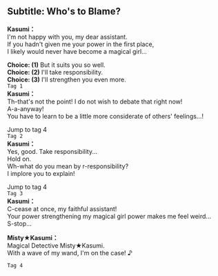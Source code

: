 # 

  
## Subtitle: Who's to Blame?
  
**Kasumi：**  
I'm not happy with you, my dear assistant.  
If you hadn't given me your power in the first place,  
I likely would never have become a magical girl...  
  
**Choice: (1)**  But it suits you so well.  
**Choice: (2)**  I'll take responsibility.  
**Choice: (3)**  I'll strengthen you even more.  
`Tag 1`  
**Kasumi：**  
Th-that's not the point! I do not wish to debate that right now!  
A-a-anyway!  
You have to learn to be a little more considerate of others' feelings...!  
  
Jump to tag 4  
`Tag 2`  
**Kasumi：**  
Yes, good. Take responsibility...  
Hold on.  
Wh-what do you mean by r-responsibility?  
I implore you to explain!  
  
Jump to tag 4  
`Tag 3`  
**Kasumi：**  
C-cease at once, my faithful assistant!  
Your power strengthening my magical girl power makes me feel weird...  
S-stop...  
  
**Misty★Kasumi：**  
Magical Detective Misty★Kasumi.  
With a wave of my wand, I'm on the case! ♪  
  
`Tag 4`  
